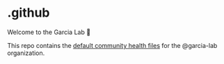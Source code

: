 # .github
Welcome to the Garcia Lab 👋

This repo contains the [default community health files](https://docs.github.com/en/communities/setting-up-your-project-for-healthy-contributions/creating-a-default-community-health-file) for the @garcia-lab organization.
